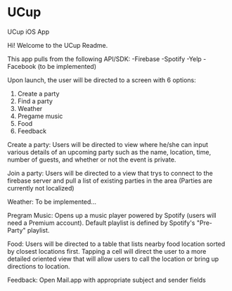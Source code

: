 UCup
====

UCup iOS App

Hi! Welcome to the UCup Readme.

This app pulls from the following API/SDK:
-Firebase
-Spotify
-Yelp
-Facebook (to be implemented)

Upon launch, the user will be directed to a screen with 6 options:
1) Create a party
2) Find a party
3) Weather
4) Pregame music
5) Food
6) Feedback

Create a party:
Users will be directed to view where he/she can input various details of an upcoming party such as the name, location,
time, number of guests, and whether or not the event is private.

Join a party:
Users will be directed to a view that trys to connect to the firebase server and pull a list of existing parties in the area (Parties are currently not localized)

Weather:
To be implemented...

Pregram Music:
Opens up a music player powered by Spotify (users will need a Premium account). Default playlist is defined by Spotify's
"Pre-Party" playlist.

Food:
Users will be directed to a table that lists nearby food location sorted by closest locations first. Tapping a cell will 
direct the user to a more detailed oriented view that will allow users to call the location or bring up directions to 
location.

Feedback:
Open Mail.app with appropriate subject and sender fields

